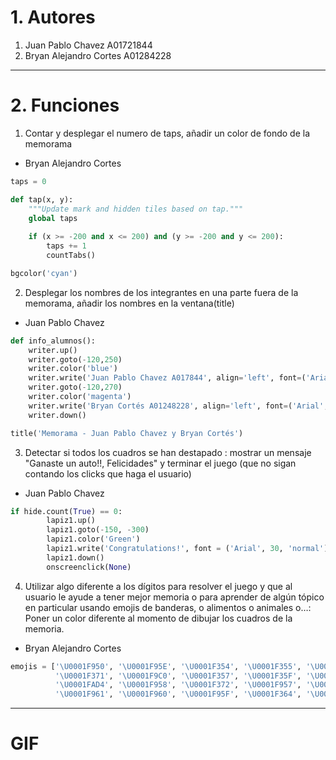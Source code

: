 # 1. Autores
1. Juan Pablo Chavez A01721844
2. Bryan Alejandro Cortes A01284228
---
# 2. Funciones
1. Contar y desplegar el numero de taps, añadir un color de fondo de la memorama
- Bryan Alejandro Cortes
```python
taps = 0

def tap(x, y):
    """Update mark and hidden tiles based on tap."""
    global taps
    
    if (x >= -200 and x <= 200) and (y >= -200 and y <= 200):
        taps += 1
        countTabs()

bgcolor('cyan')
```
2. Desplegar los nombres de los integrantes en una parte fuera de la memorama, añadir los nombres en la ventana(title)
- Juan Pablo Chavez
```python
def info_alumnos():
    writer.up()
    writer.goto(-120,250)
    writer.color('blue')
    writer.write('Juan Pablo Chavez A017844', align='left', font=('Arial', 14, 'normal'))
    writer.goto(-120,270)
    writer.color('magenta')
    writer.write('Bryan Cortés A01248228', align='left', font=('Arial', 14, 'normal'))
    writer.down()

title('Memorama - Juan Pablo Chavez y Bryan Cortés')
  ```
3. Detectar si todos los cuadros se han destapado : mostrar un mensaje "Ganaste un auto!!, Felicidades"  y terminar el juego (que no sigan contando los clicks que haga el usuario)
- Juan Pablo Chavez
```python
if hide.count(True) == 0:
        lapiz1.up()
        lapiz1.goto(-150, -300)
        lapiz1.color('Green')
        lapiz1.write('Congratulations!', font = ('Arial', 30, 'normal'))
        lapiz1.down()
        onscreenclick(None)
  ```
4. Utilizar algo diferente a los dígitos para resolver el juego y que al usuario le ayude a tener mejor memoria o para aprender de algún tópico en particular usando emojis de banderas, o alimentos o animales o…: Poner un color diferente al momento de dibujar los cuadros de la memoria.
- Bryan Alejandro Cortes
```python
emojis = ['\U0001F950', '\U0001F95E', '\U0001F354', '\U0001F355', '\U0001F32D', '\U0001F32F', '\U0001F9C6', '\U0001F37F', 
          '\U0001F371', '\U0001F9C0', '\U0001F357', '\U0001F35F', '\U0001F96A', '\U0001F32E', '\U0001F32F', '\U0001F959',
          '\U0001FAD4', '\U0001F958', '\U0001F372', '\U0001F957', '\U0001F96B', '\U0001F35C', '\U0001F96E', '\U0001F361',
          '\U0001F961', '\U0001F960', '\U0001F95F', '\U0001F364', '\U0001F363', '\U0001F35D', '\U0001F969', '\U0001F96F']
  ```
---
# GIF
